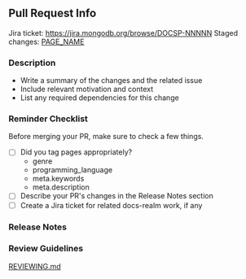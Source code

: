 ## Pull Request Info

Jira ticket: https://jira.mongodb.org/browse/DOCSP-NNNNN
Staged changes: [PAGE_NAME](https://docs-atlas-staging.mongodb.com/atlas-app-services/docsworker-xlarge/BRANCH_NAME/)

### Description

- Write a summary of the changes and the related issue
- Include relevant motivation and context
- List any required dependencies for this change

### Reminder Checklist

Before merging your PR, make sure to check a few things.

- [ ] Did you tag pages appropriately?
  - genre
  - programming_language
  - meta.keywords
  - meta.description
- [ ] Describe your PR's changes in the Release Notes section
- [ ] Create a Jira ticket for related docs-realm work, if any

### Release Notes

<!--
- **Kotlin** SDK
  - Realm/Manage Realm Files/Encrypt a Realm: Add information on encryption for
    local and synced realms.
-->

### Review Guidelines

[REVIEWING.md](https://github.com/mongodb/docs-app-services/blob/master/REVIEWING.md)
